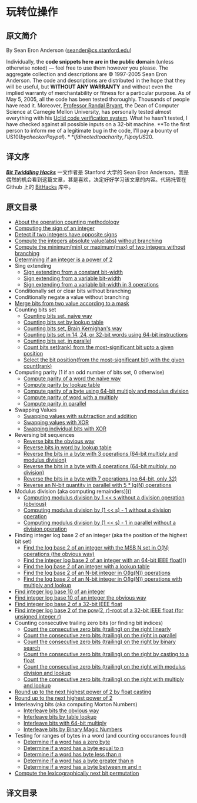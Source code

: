 # 玩转位操作

## 原文简介

By Sean Eron Anderson (seander@cs.stanford.edu)

Individually, the **code snippets here are in the public domain** (unless otherwise noted) — feel free to use them however you please. The aggregate collection and descriptions are © 1997-2005 Sean Eron Anderson. The code and descriptions are distributed in the hope that they will be useful, but **WITHOUT ANY WARRANTY** and without even the implied warranty of merchantability or fitness for a particular purpose. As of May 5, 2005, all the code has been tested thoroughly. Thousands of people have read it. Moreover, [Professor Randal Bryant](), the Dean of Computer Science at Carnegie Mellon University, has personally tested almost everything with his [Uclid code verification system](). What he hasn't tested, I have checked against all possible inputs on a 32-bit machine. **To the first person to inform me of a legitimate bug in the code, I'll pay a bounty of US$10 (by check or Paypal).** If directed to a charity, I'll pay US$20.

## 译文序
[***Bit Twiddling Hacks***](http://graphics.stanford.edu/~seander/bithacks.html) 一文作者是 Stanford 大学的 Sean Eron Anderson，我是偶然的机会看到这篇文章，甚是喜欢，决定好好学习该文章的内容。代码托管在 Github 上的 [BitHacks]() 库中。

## 原文目录

* [About the operation counting methodology]()
* [Computing the sign of an integer]()
* [Detect if two integers have opposite signs]()
* [Compute the integers absolute value(abs) without branching]()
* [Compute the minimum(min) or maximum(max) of two integers without branching]()
* [Determining if an integer is a power of 2]()
* Sing extending
	* [Sign extending from a constant bit-width]()
	* [Sign extending from a variable bit-width]()
	* [Sign extending from a variable bit-width in 3 operations]()
* Conditionally set or clear bits without branching
* Conditionally negate a value without branching
* [Merge bits from two value according to a mask]()
* Counting bits set
	* [Counting bits set, naive way]()
	* [Counting bits set by lookup table]()
	* [Counting bits set, Brain Kernighan's way]()
	* [Counting bits set in 14, 24, or 32-bit words using 64-bit instructions]()
	* [Counting bits set, in parallel]()
	* [Count bits set(rank) from the most-significant bit upto a given position]()
	* [Select the bit position(from the most-significant bit) with the given count(rank)]()
* Computing parity (1 if an odd number of bits set, 0 otherwise)
	* [Compute parity of a word the naive way]()
	* [Compute parity by lookup table]()
	* [Compute parity of a byte using 64-bit multiply and modulus division]()
	* [Compute parity of word with a multiply]()
	* [Compute parity in parallel]()
* Swapping Values
	* [Swapping values with subtraction and addition]()
	* [Swapping values with XOR]()
	* [Swapping individual bits with XOR]()
* Reversing bit sequences
	* [Reverse bits the obvious way]()
	* [Reverse bits in word by lookup table]()
	* [Reverse the bits in a byte with 3 operations (64-bit multiply and modulus division)]()
	* [Reverse the bits in a byte with 4 operations (64-bit multiply, no division)]()
	* [Reverse the bits in a byte with 7 operations (no 64-bit, only 32)]()
	* [Reverse an N-bit quantity in parallel with 5 * lg(N) operations]()
* Modulus division (aka computing remainders)]()
	* [Computing modulus division by 1 << s without a division operation (obvious)]()
	* [Computing modulus division by (1 << s) - 1 without a division operation]()
	* [Computing modulus division by (1 << s) - 1 in parallel without a division operation]()
* Finding integer log base 2 of an integer (aka the position of the highest bit set)
	* [Find the log base 2 of an integer with the MSB N set in O(N) operations (the obvious way)]()
	* [Find the integer log base 2 of an integer with an 64-bit IEEE float]()]()
	* [Find the log base 2 of an integer with a lookup table]()
	* [Find the log base 2 of an N-bit integer in O(lg(N)) operations]()
	* [Find the log base 2 of an N-bit integer in O(lg(N)) operations with multiply and lookup]()
* [Find integer log base 10 of an integer]()
* [Find integer log base 10 of an integer the obvious way]()
* [Find integer log base 2 of a 32-bit IEEE float]()
* [Find integer log base 2 of the pow(2, r)-root of a 32-bit IEEE float (for unsigned integer r)]()
* Counting consecutive trailing zero bits (or finding bit indices)
	* [Count the consecutive zero bits (trailing) on the right linearly]()
	* [Count the consecutive zero bits (trailing) on the right in parallel]()
	* [Count the consecutive zero bits (trailing) on the right by binary search]()
	* [Count the consecutive zero bits (trailing) on the right by casting to a float]()
	* [Count the consecutive zero bits (trailing) on the right with modulus division and lookup]()
	* [Count the consecutive zero bits (trailing) on the right with multiply and lookup]()
* [Round up to the next highest power of 2 by float casting]()
* [Round up to the next highest power of 2]()
* Interleaving bits (aka computing Morton Numbers)
	* [Interleave bits the obvious way]()
	* [Interleave bits by table lookup]()
	* [Interleave bits with 64-bit multiply]()
	* [Interleave bits by Binary Magic Numbers]()
* Testing for ranges of bytes in a word (and counting occurances found)
	* [Determine if a word has a zero byte]()
	* [Determine if a word has a byte equal to n]()
	* [Determine if a word has byte less than n]()
	* [Determine if a word has a byte greater than n]()
	* [Determine if a word has a byte between m and n]()
* [Compute the lexicographically next bit permutation]()


## 译文目录

　　　　
